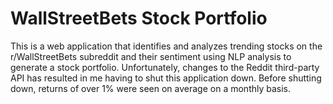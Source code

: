 # WallStreetBets Stock Portfolio

This is a web application that identifies and analyzes trending stocks on the r/WallStreetBets subreddit and their sentiment using NLP analysis to generate a stock portfolio. Unfortunately, changes to the Reddit third-party API has resulted in me having to shut this application down. Before shutting down, returns of over 1% were seen on average on a monthly basis.
